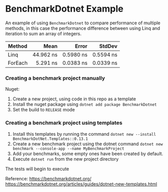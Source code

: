 # BenchmarkDotnet Example

An example of using `BenchmarkDotnet` to compare performance of multiple methods, in this case the performance difference between using Linq and iteration to sum an array of integers.

|  Method |      Mean |     Error |    StdDev |
|-------- |----------:|----------:|----------:|
|    Linq | 44.962 ns | 0.5980 ns | 0.5594 ns |
| ForEach |  5.291 ns | 0.0383 ns | 0.0339 ns |

### Creating a benchmark project manually

Nuget:  
1. Create a new project, using code in this repo as a template
2. Install the nuget package using `dotnet add package BenchmarkDotnet`
3. Set the build to `RELEASE` mode

### Creating a benchmark project using templates

1. Install this templates by running the command `dotnet new --install BenchmarkDotNet.Templates::0.13.1`
2. Create a new benchmark project using the dotnet command `dotnet new benchmark --console-app --name MyBenchmarkProject`
3. Add your benchmarks, some empty ones have been created by default.
4. Execute `dotnet run` from the new project directory

The tests will begin to execute

Reference: 
https://benchmarkdotnet.org/
https://benchmarkdotnet.org/articles/guides/dotnet-new-templates.html
